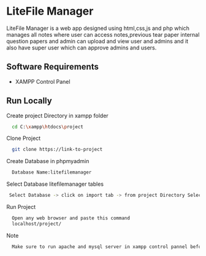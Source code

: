 
# LiteFile Manager

LiteFile Manager is a web app designed using html,css,js and php which manages all notes where user can access notes,previous tear paper internal question papers and admin can upload and view user and admins and it also have super user which can approve admins and users.

## Software Requirements

- XAMPP Control Panel

    
## Run Locally

Create project Directory in xampp folder 

```bash
  cd C:\xampp\htdocs\project
```
Clone Project
```bash
  git clone https://link-to-project
```
Create Database  in phpmyadmin

```bash
  Database Name:litefilemanager
```
Select Database litefilemanager tables 
```bash
 Select Database -> click on import tab -> from project Directory Select litefilemanager.sql file-> and click import
```
Run Project
```bash
  Open any web browser and paste this command
  localhost/project/
```
Note
```bash
  Make sure to run apache and mysql server in xampp control pannel before doing above procedure
```
